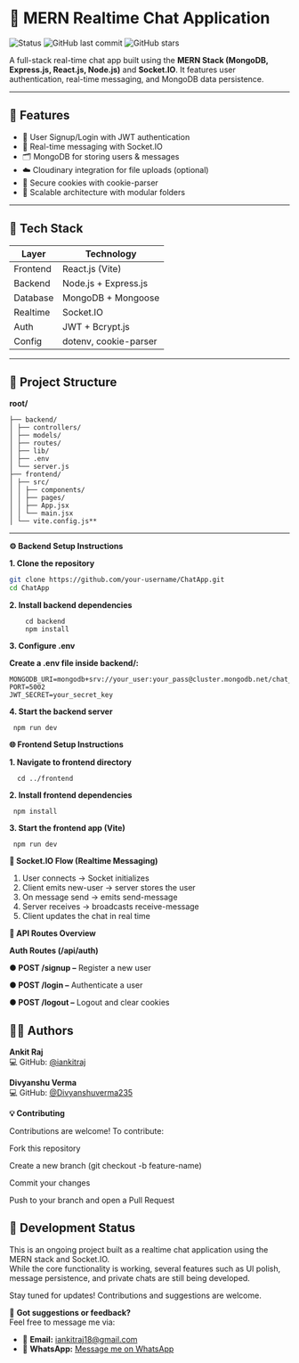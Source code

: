 # 💬 MERN Realtime Chat Application

![Status](https://img.shields.io/badge/status-in--progress-yellow)
![GitHub last commit](https://img.shields.io/github/last-commit/iankitraj/ChatApp)
![GitHub stars](https://img.shields.io/github/stars/iankitraj/ChatApp?style=social)

A full-stack real-time chat app built using the **MERN Stack (MongoDB, Express.js, React.js, Node.js)** and **Socket.IO**. It features user authentication, real-time messaging, and MongoDB data persistence.

---

## 🚀 Features

- 🔐 User Signup/Login with JWT authentication  
- 💬 Real-time messaging with Socket.IO  
- 🗂 MongoDB for storing users & messages  
- ☁️ Cloudinary integration for file uploads (optional)  
- 🍪 Secure cookies with cookie-parser  
- 🔄 Scalable architecture with modular folders  

---

## 🧱 Tech Stack

| Layer      | Technology              |
|------------|--------------------------|
| Frontend   | React.js (Vite)          |
| Backend    | Node.js + Express.js     |
| Database   | MongoDB + Mongoose       |
| Realtime   | Socket.IO                |
| Auth       | JWT + Bcrypt.js          |
| Config     | dotenv, cookie-parser    |

---

## 📁 Project Structure

**root/**

    ├── backend/
    │ ├── controllers/
    │ ├── models/
    │ ├── routes/
    │ ├── lib/
    │ ├── .env
    │ └── server.js
    ├── frontend/
    │ ├── src/
    │ │ ├── components/
    │ │ ├── pages/
    │ │ ├── App.jsx
    │ │ └── main.jsx
    │ └── vite.config.js**

---

**⚙️ Backend Setup Instructions**

**1. Clone the repository**
```bash
git clone https://github.com/your-username/ChatApp.git
cd ChatApp
```
**2. Install backend dependencies**
        
        cd backend
        npm install

**3. Configure .env**

**Create a .env file inside backend/:**

    MONGODB_URI=mongodb+srv://your_user:your_pass@cluster.mongodb.net/chat_db
    PORT=5002
    JWT_SECRET=your_secret_key

**4. Start the backend server**
     
     npm run dev


**🌐 Frontend Setup Instructions**

**1. Navigate to frontend directory**
     
      cd ../frontend

**2. Install frontend dependencies**
     
     npm install

**3. Start the frontend app (Vite)**
     
     npm run dev

**📡 Socket.IO Flow (Realtime Messaging)**
1. User connects → Socket initializes
2. Client emits new-user → server stores the user
3. On message send → emits send-message
4. Server receives → broadcasts receive-message
5. Client updates the chat in real time
  
**🔐 API Routes Overview**

**Auth Routes (/api/auth)**

**● POST /signup –** Register a new user

**● POST /login –** Authenticate a user

**● POST /logout –** Logout and clear cookies



## 🙋‍♂️ Authors

**Ankit Raj**    
💻 GitHub: [@iankitraj](https://github.com/iankitraj/)

**Divyanshu Verma**    
💻 GitHub: [@Divyanshuverma235](https://github.com/Divyanshuverma235/)




**💡 Contributing**

Contributions are welcome!
To contribute:

Fork this repository

Create a new branch (git checkout -b feature-name)

Commit your changes

Push to your branch and open a Pull Request

## 🚧 Development Status

This is an ongoing project built as a realtime chat application using the MERN stack and Socket.IO.  
While the core functionality is working, several features such as UI polish, message persistence, and private chats are still being developed.

Stay tuned for updates! Contributions and suggestions are welcome.

📩 **Got suggestions or feedback?**  
Feel free to message me via:

- 📧 **Email:** [iankitraj18@gmail.com](mailto:iankitraj18@gmail.com)  
- 💬 **WhatsApp:** [Message me on WhatsApp](https://wa.me/919608527940?text=Hi%20Ankit%2C%20I%20saw%20your%20MERN%20Chat%20App%20project%20and%20had%20some%20suggestions...)




